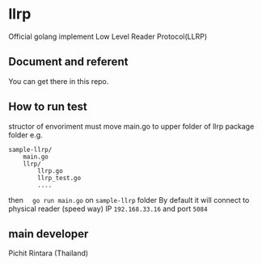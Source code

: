 

# llrp
Official golang implement Low Level Reader Protocol(LLRP)
## Document and referent
You can get there in this repo.
## How to run test
structor of envoriment must move main.go to upper folder of llrp package folder e.g.
```
sample-llrp/
    main.go
    llrp/
        llrp.go
        llrp_test.go
        ....
```
then  ```   go run main.go ``` on `sample-llrp` folder
By default it will connect to physical reader (speed way) IP `192.168.33.16` and port `5084`

###  
## main developer
Pichit Rintara (Thailand)
